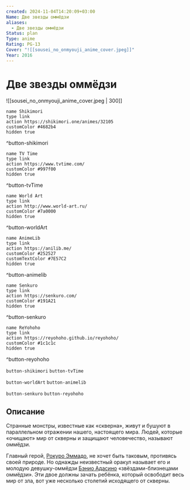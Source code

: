 ```yaml
---
created: 2024-11-04T14:20:09+03:00
Name: Две звезды оммёдзи
aliases:
  - Две звезды оммёдзи
Status: plan
Type: anime
Rating: PG-13
Cover: "![[sousei_no_onmyouji_anime_cover.jpeg]]"
Year: 2016
---
```


# Две звезды оммёдзи

![[sousei_no_onmyouji_anime_cover.jpeg | 300]]

```button
name Shikimori
type link
action https://shikimori.one/animes/32105
customColor #4682b4
hidden true
```
^button-shikimori

```button
name TV Time
type link
action https://www.tvtime.com/
customColor #997f00
hidden true
```
^button-tvTime

```button
name World Art
type link
action http://www.world-art.ru/
customColor #7a0000
hidden true
```
^button-worldArt

```button
name AnimeLib
type link
action https://anilib.me/
customColor #252527
customTextColor #7E57C2
hidden true
```
^button-animelib

```button
name Senkuro
type link
action https://senkuro.com/
customColor #191A21
hidden true
```
^button-senkuro

```button
name ReYohoho
type link
action https://reyohoho.github.io/reyohoho/
customColor #1c1c1c
hidden true
```
^button-reyohoho

`button-shikimori` `button-tvTime`

`button-worldArt` `button-animelib`

`button-senkuro` `button-reyohoho`

## Описание

Странные монстры, известные как «скверна», живут и бушуют в параллельном отражении нашего, настоящего мира. Людей, которые «очищают» мир от скверны и защищают человечество, называют оммёдзи.

Главный герой, [Рокуро Эммадо](https://shikimori.one/characters/95665-rokuro-enmadou), не хочет быть таковым, противясь своей природе. Но однажды неизвестный оракул называет его и молодую девушку-оммёдзи [Бэнио Адасино](https://shikimori.one/characters/95667-benio-adashino) «звёздами-близнецами оммёдзи». Эти двое должны зачать ребёнка, который освободит весь мир от зла, вот уже несколько столетий исходящего от скверны.
